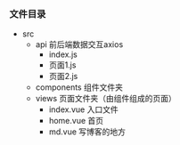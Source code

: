 <!-- 
  我从 2019.4.1 日开始，重新开发后台程序
  鉴于之前的一些问题，还有规范化的问题，给予解决
 -->

### 文件目录

- src
  - api 前后端数据交互axios
    - index.js 
    - 页面1.js
    - 页面2.js
  - components 组件文件夹
  - views 页面文件夹（由组件组成的页面）
    - index.vue 入口文件
    - home.vue 首页
    - md.vue 写博客的地方